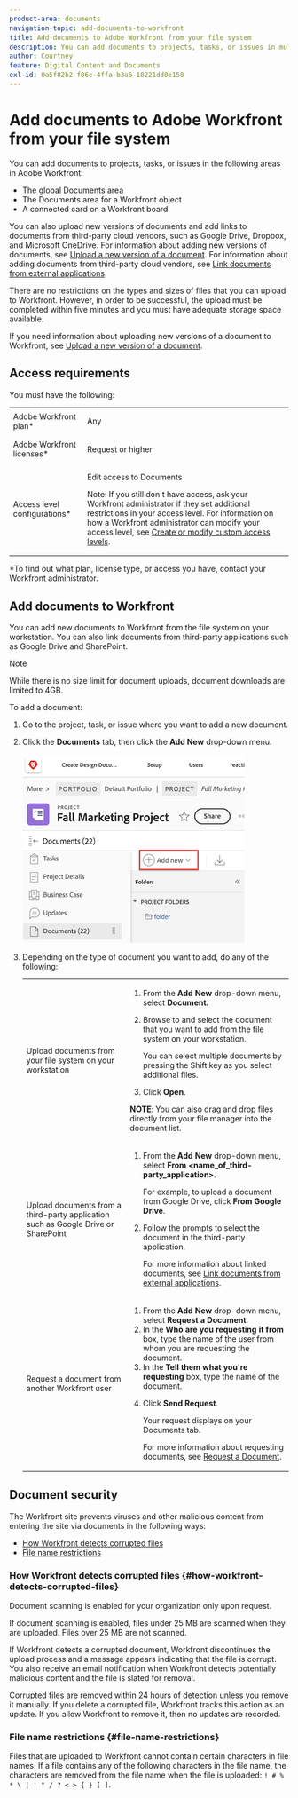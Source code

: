 ```yaml
---
product-area: documents
navigation-topic: add-documents-to-workfront
title: Add documents to Adobe Workfront from your file system
description: You can add documents to projects, tasks, or issues in multiple areas in Adobe Workfront.
author: Courtney
feature: Digital Content and Documents
exl-id: 0a5f82b2-f86e-4ffa-b3a6-18221dd0e158
---
```

# Add documents to Adobe Workfront from your file system

You can add documents to projects, tasks, or issues in the following areas in Adobe Workfront:

* The global Documents area 
* The Documents area for a Workfront object
* A connected card on a Workfront board

You can also upload new versions of documents and add links to documents from third-party cloud vendors, such as Google Drive, Dropbox, and Microsoft OneDrive. For information about adding new versions of documents, see [Upload a new version of a document](../../documents/managing-documents/upload-new-document-version.md). For information about adding documents from third-party cloud vendors, see [Link documents from external applications](../../documents/adding-documents-to-workfront/link-documents-from-external-apps.md).

There are no restrictions on the types and sizes of files that you can upload to Workfront. However, in order to be successful, the upload must be completed within five minutes and you must have adequate storage space available.

If you need information about uploading new versions of a document to Workfront, see [Upload a new version of a document](../../documents/managing-documents/upload-new-document-version.md).

## Access requirements

You must have the following:

<table style="table-layout:auto"> 
 <col> 
 <col> 
 <tbody> 
  <tr> 
   <td role="rowheader">Adobe Workfront plan*</td> 
   <td> <p> Any</p> </td> 
  </tr> 
  <tr> 
   <td role="rowheader">Adobe Workfront licenses*</td> 
   <td> <p>Request or higher</p> </td> 
  </tr> 
  <tr> 
   <td role="rowheader">Access level configurations*</td> 
   <td> <p>Edit access to Documents</p> <p>Note: If you still don't have access, ask your Workfront administrator if they set additional restrictions in your access level. For information on how a Workfront administrator can modify your access level, see <a href="../../administration-and-setup/add-users/configure-and-grant-access/create-modify-access-levels.md" class="MCXref xref">Create or modify custom access levels</a>.</p> </td> 
  </tr> 
 </tbody> 
</table>

&#42;To find out what plan, license type, or access you have, contact your Workfront administrator.

## Add documents to Workfront

You can add new documents to Workfront from the file system on your workstation. You can also link documents from third-party applications such as Google Drive and SharePoint.

>[!NOTE]
>
>While there is no size limit for document uploads, document downloads are limited to 4GB.

To add a document:

1. Go to the project, task, or issue where you want to add a new document.
1. Click the **Documents** tab, then click the **Add New** drop-down menu.

   ![](assets/add-new-doc.png)

1. Depending on the type of document you want to add, do any of the following: 

   <table style="table-layout:auto"> 
    <col> 
    <col> 
    <tbody> 
     <tr> 
      <td role="rowheader">Upload documents from your file system on your workstation</td> 
      <td> 
       <ol> 
        <li value="1">From the <strong>Add New</strong> drop-down menu, select <strong>Document.</strong></li> 
        <li value="2"> <p>Browse to and select the document that you want to add from the file system on your workstation.<br></p> <p>You can select multiple documents by pressing the Shift key as you select additional files.</p> </li> 
        <li value="3">Click <strong>Open</strong>.</li> 
       </ol> 
       <p><b>NOTE</b>: You can also drag and drop files directly from your file manager into the document list.</td> 
     </tr> 
     <tr> 
      <td role="rowheader">Upload documents from a third-party application such as Google Drive or SharePoint</td> 
      <td> 
       <ol> 
        <li value="1"> <p>From the <strong>Add New</strong> drop-down menu, select <strong>From &lt;name_of_third-party_application&gt;</strong>.</p> <p>For example, to upload a document from Google Drive, click <strong>From Google Drive</strong>.</p> </li> 
        <li value="2"> <p>Follow the prompts to select the document in the third-party application.<br></p> <p>For more information about linked documents, see <a href="../../documents/adding-documents-to-workfront/link-documents-from-external-apps.md" class="MCXref xref">Link documents from external applications</a>.</p> </li> 
       </ol> </td> 
     </tr> 
     <tr> 
      <td role="rowheader">Request a document from another Workfront user</td> 
      <td> 
       <ol> 
        <li value="1">From the <strong>Add New</strong> drop-down menu, select <strong>Request a Document</strong>.</li> 
        <li value="2">In the <strong>Who are you requesting it from</strong> box, type the name of the user from whom you are requesting the document.</li> 
        <li value="3">In the <strong>Tell them what you're requesting</strong> box, type the name of the document.</li> 
        <li value="4"> <p>Click <strong>Send Request</strong>.</p> <p>Your request displays on your Documents tab.</p> <p>For more information about requesting documents, see <a href="../../documents/adding-documents-to-workfront/request-a-document.md" class="MCXref xref">Request a Document</a>.</p> </li> 
       </ol> </td> 
     </tr> 
    </tbody> 
   </table>

## Document security

The Workfront site prevents viruses and other malicious content from entering the site via documents in the following ways:

* [How Workfront detects corrupted files](#how-workfront-detects-corrupted-files) 
* [File name restrictions](#file-name-restrictions)

### How Workfront detects corrupted files {#how-workfront-detects-corrupted-files}

Document scanning is enabled for your organization only upon request.

If document scanning is enabled, files under 25 MB are scanned when they are uploaded. Files over 25 MB are not scanned.

If Workfront detects a corrupted document, Workfront discontinues the upload process and a message appears indicating that the file is corrupt. You also receive an email notification when Workfront detects potentially malicious content and the file is slated for removal.

Corrupted files are removed within 24 hours of detection unless you remove it manually. If you delete a corrupted file, Workfront tracks this action as an update. If you allow Workfront to remove it, then no updates are recorded.

### File name restrictions {#file-name-restrictions}

Files that are uploaded to Workfront cannot contain certain characters in file names. If a file contains any of the following characters in the file name, the characters are removed from the file name when the file is uploaded: `! # % * \ | ' " / ? < > { } [ ]`.
